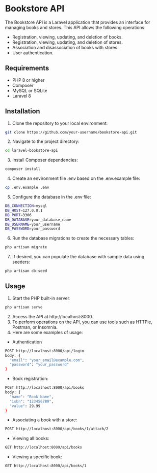 
# Bookstore API

The Bookstore API is a Laravel application that provides an interface for managing books and stores. This API allows the following operations:

- Registration, viewing, updating, and deletion of books. 
- Registration, viewing, updating, and deletion of stores.
- Association and disassociation of books with stores.
- User authentication.

## Requirements
- PHP 8 or higher
- Composer
- MySQL or SQLite
- Laravel 8

## Installation
1. Clone the repository to your local environment:
```bash
git clone https://github.com/your-username/bookstore-api.git
```
2. Navigate to the project directory:
```bash
cd laravel-bookstore-api
```
3. Install Composer dependencies:
```bash
composer install
```
4. Create an environment file .env based on the .env.example file:
```bash
cp .env.example .env
```
5. Configure the database in the .env file:
```bash
DB_CONNECTION=mysql
DB_HOST=127.0.0.1
DB_PORT=3306
DB_DATABASE=your_database_name
DB_USERNAME=your_username
DB_PASSWORD=your_password
```
6. Run the database migrations to create the necessary tables:
```bash
php artisan migrate
```
7.  If desired, you can populate the database with sample data using seeders:
```bash
php artisan db:seed
```
## Usage
1. Start the PHP built-in server:
```bash
php artisan serve
```
2. Access the API at http://localhost:8000.
3. To perform operations on the API, you can use tools such as HTTPie, Postman, or Insomnia.
4. Here are some examples of usage:
- Authentication
```bash
POST http://localhost:8000/api/login
body: {
  "email": "your_email@example.com",
  "password": "your_password"
}
```
- Book registration:
```bash
POST http://localhost:8000/api/books
body: {
  "name": "Book Name",
  "isbn": "123456789",
  "value": 29.99
}
```
- Associating a book with a store:
```bash
POST http://localhost:8000/api/books/1/attach/2
```
- Viewing all books:
```bash
GET http://localhost:8000/api/books
```
- Viewing a specific book:
```bash
GET http://localhost:8000/api/books/1
```